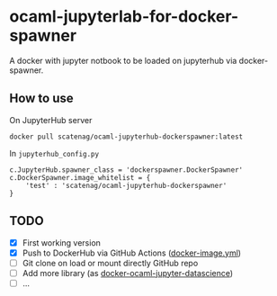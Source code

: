 # ocaml-jupyterlab-for-docker-spawner

A docker with jupyter notbook to be loaded on jupyterhub via docker-spawner.

## How to use

On JupyterHub server
```
docker pull scatenag/ocaml-jupyterhub-dockerspawner:latest
```

In `jupyterhub_config.py` 
```
c.JupyterHub.spawner_class = 'dockerspawner.DockerSpawner'
c.DockerSpawner.image_whitelist = {
    'test' : 'scatenag/ocaml-jupyterhub-dockerspawner'
}
```

## TODO

- [x] First working version
- [x] Push to DockerHub via GitHub Actions ([docker-image.yml](.github/workflows/docker-image.yml))
- [ ] Git clone on load or mount directly GitHub repo
- [ ] Add more library (as [docker-ocaml-jupyter-datascience](https://github.com/akabe/docker-ocaml-jupyter-datascience))
- [ ] ... 